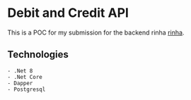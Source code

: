 # Debit and Credit API

This is a POC for my submission for the backend rinha [rinha](https://github.com/zanfranceschi/rinha-de-backend-2024-q1).

## Technologies

	- .Net 8
	- .Net Core
	- Dapper
	- Postgresql
